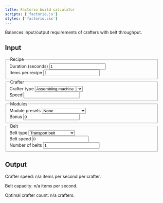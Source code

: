```yaml
---
title: Factorio build calculator
scripts: ['factorio.js']
styles: ['factorio.css']
---
```

Balances input/output requirements of crafters with belt throughput.
<h2>Input</h2>
<div class="box grid">
    <fieldset>
        <legend>Recipe</legend>
        <label for="duration">Duration (seconds)</label>
        <input type="number" value="1" id="duration" /><br />
        <label for="items">Items per recipe</label>
        <input type="number" value="1" id="items" />
    </fieldset>
</div>
<div class="box grid">
    <fieldset>
        <legend>Crafter</legend>
        <label for="crafter-preset">Crafter type</label>
        <select id="crafter-preset">
            <option value="0.5">Assembling machine 1</option>
            <option value="0.75">Assembling machine 2</option>
            <option value="1.25">Assembling machine 3</option>
            <option value="1">Stone furnace</option>
            <option value="2">Steel / electric furnace</option>
            <option value="">Custom</option>
        </select><br />
        <label for="crafter-custom">Speed</label>
        <input type="number" id="crafter-custom" />    
    </fieldset>
</div>
<div class="box grid">
    <fieldset>
        <legend>Modules</legend>
        <label for="modules-preset">Module presets</label>
        <select id="modules-preset">
            <option value="0">None</option>
            <option value="20">+20% (speed 1)</option>
            <option value="30">+30% (speed 2)</option>
            <option value="40">+40% (2 * speed 2)</option>
            <option value="50">+50% (speed 3)</option>
            <option value="60">+60% (2 * speed 2)</option>
            <option value="80">+80% (4 * speed 1)</option>
            <option value="100">+100% (2 * speed 3)</option>
            <option value="120">+120% (4 * speed 2)</option>
            <option value="200">+200% (4 * speed 3)</option>
            <option value="">Custom</option>
        </select><br />
        <label for="modules-custom">Bonus</label>
        <input type="number" id="modules-custom" value="0" />  
    </fieldset>
</div>
<div class="box grid">
    <fieldset>
        <legend>Belt</legend>
        <label for="belt-preset">Belt type</label>
        <select id="belt-preset">
            <option value="15">Transport belt</option>
            <option value="30">Fast transport belt</option>
            <option value="45">Express transport belt</option>
            <option value="">Custom</option>
        </select><br />
        <label for="belt-custom">Belt speed</label>
        <input type="number" value="0" id="belt-custom" /><br />
        <label for="belt-count">Number of belts</label>
        <input type="number" value="1" step="0.5" id="belt-count" />
    </fieldset>
</div>

<h2>Output</h2>
<div class="box">
    <p>Crafter speed: <span id="output-speed">n/a</span> items per second per crafter.</p>
    <p>Belt capacity: <span id="output-capacity">n/a</span> items per second.</p>
    <p>Optimal crafter count: <span id="output-optimal">n/a</span> crafters.</p>
</div>
